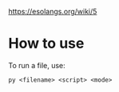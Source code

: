 https://esolangs.org/wiki/5

# How to use

To run a file, use:
```
py <filename> <script> <mode>
```
